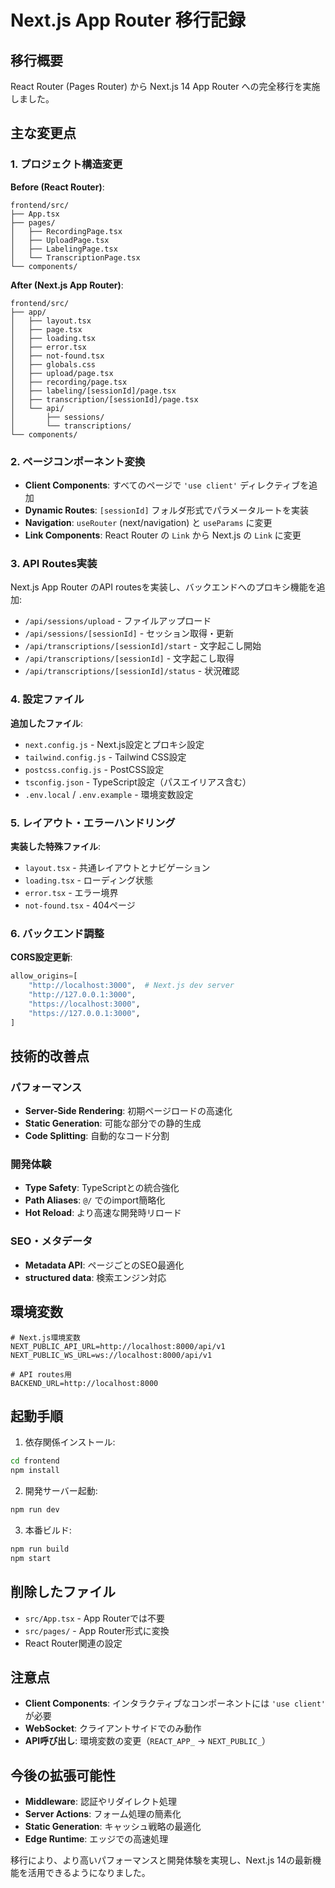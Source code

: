 # Next.js App Router 移行記録

## 移行概要

React Router (Pages Router) から Next.js 14 App Router への完全移行を実施しました。

## 主な変更点

### 1. プロジェクト構造変更

**Before (React Router)**:
```
frontend/src/
├── App.tsx
├── pages/
│   ├── RecordingPage.tsx
│   ├── UploadPage.tsx
│   ├── LabelingPage.tsx
│   └── TranscriptionPage.tsx
└── components/
```

**After (Next.js App Router)**:
```
frontend/src/
├── app/
│   ├── layout.tsx
│   ├── page.tsx
│   ├── loading.tsx
│   ├── error.tsx
│   ├── not-found.tsx
│   ├── globals.css
│   ├── upload/page.tsx
│   ├── recording/page.tsx
│   ├── labeling/[sessionId]/page.tsx
│   ├── transcription/[sessionId]/page.tsx
│   └── api/
│       ├── sessions/
│       └── transcriptions/
└── components/
```

### 2. ページコンポーネント変換

- **Client Components**: すべてのページで `'use client'` ディレクティブを追加
- **Dynamic Routes**: `[sessionId]` フォルダ形式でパラメータルートを実装
- **Navigation**: `useRouter` (next/navigation) と `useParams` に変更
- **Link Components**: React Router の `Link` から Next.js の `Link` に変更

### 3. API Routes実装

Next.js App Router のAPI routesを実装し、バックエンドへのプロキシ機能を追加:

- `/api/sessions/upload` - ファイルアップロード
- `/api/sessions/[sessionId]` - セッション取得・更新
- `/api/transcriptions/[sessionId]/start` - 文字起こし開始
- `/api/transcriptions/[sessionId]` - 文字起こし取得
- `/api/transcriptions/[sessionId]/status` - 状況確認

### 4. 設定ファイル

**追加したファイル**:
- `next.config.js` - Next.js設定とプロキシ設定
- `tailwind.config.js` - Tailwind CSS設定
- `postcss.config.js` - PostCSS設定
- `tsconfig.json` - TypeScript設定（パスエイリアス含む）
- `.env.local` / `.env.example` - 環境変数設定

### 5. レイアウト・エラーハンドリング

**実装した特殊ファイル**:
- `layout.tsx` - 共通レイアウトとナビゲーション
- `loading.tsx` - ローディング状態
- `error.tsx` - エラー境界
- `not-found.tsx` - 404ページ

### 6. バックエンド調整

**CORS設定更新**:
```python
allow_origins=[
    "http://localhost:3000",  # Next.js dev server
    "http://127.0.0.1:3000",
    "https://localhost:3000",
    "https://127.0.0.1:3000",
]
```

## 技術的改善点

### パフォーマンス
- **Server-Side Rendering**: 初期ページロードの高速化
- **Static Generation**: 可能な部分での静的生成
- **Code Splitting**: 自動的なコード分割

### 開発体験
- **Type Safety**: TypeScriptとの統合強化
- **Path Aliases**: `@/` でのimport簡略化
- **Hot Reload**: より高速な開発時リロード

### SEO・メタデータ
- **Metadata API**: ページごとのSEO最適化
- **structured data**: 検索エンジン対応

## 環境変数

```env
# Next.js環境変数
NEXT_PUBLIC_API_URL=http://localhost:8000/api/v1
NEXT_PUBLIC_WS_URL=ws://localhost:8000/api/v1

# API routes用
BACKEND_URL=http://localhost:8000
```

## 起動手順

1. 依存関係インストール:
```bash
cd frontend
npm install
```

2. 開発サーバー起動:
```bash
npm run dev
```

3. 本番ビルド:
```bash
npm run build
npm start
```

## 削除したファイル

- `src/App.tsx` - App Routerでは不要
- `src/pages/` - App Router形式に変換
- React Router関連の設定

## 注意点

- **Client Components**: インタラクティブなコンポーネントには `'use client'` が必要
- **WebSocket**: クライアントサイドでのみ動作
- **API呼び出し**: 環境変数の変更（`REACT_APP_` → `NEXT_PUBLIC_`）

## 今後の拡張可能性

- **Middleware**: 認証やリダイレクト処理
- **Server Actions**: フォーム処理の簡素化
- **Static Generation**: キャッシュ戦略の最適化
- **Edge Runtime**: エッジでの高速処理

移行により、より高いパフォーマンスと開発体験を実現し、Next.js 14の最新機能を活用できるようになりました。